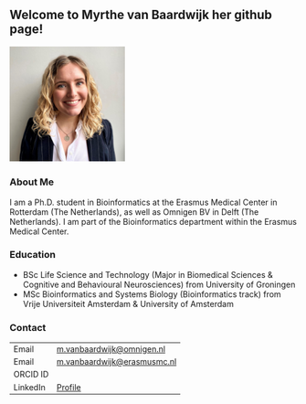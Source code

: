## Welcome to Myrthe van Baardwijk her github page!

<img src="Foto_myrthe_cv_2021%20(1).jpg" width="40%">

### About Me

I am a Ph.D. student in Bioinformatics at the Erasmus Medical Center in Rotterdam (The Netherlands), as well as Omnigen BV in Delft (The Netherlands). I am part of the Bioinformatics department within the Erasmus Medical Center.

### Education

- BSc Life Science and Technology (Major in Biomedical Sciences & Cognitive and Behavioural Neurosciences) from University of Groningen
- MSc Bioinformatics and Systems Biology (Bioinformatics track) from Vrije Universiteit Amsterdam & University of Amsterdam

### Contact

|           |                                             |
|-----------|---------------------------------------------|
|Email      | m.vanbaardwijk@omnigen.nl                   |
|Email      | m.vanbaardwijk@erasmusmc.nl                 |
|ORCID ID   |        |
|LinkedIn   | [Profile](https://www.linkedin.com/in/myrthe-van-baardwijk-21983b162/)     |
